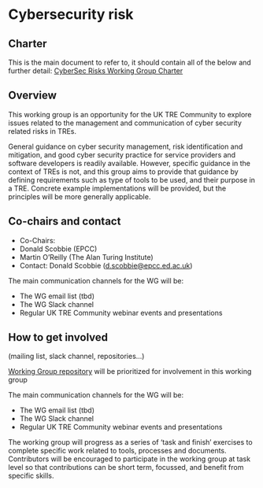# Cybersecurity risk

## Charter

This is the main document to refer to,
it should contain all of the below and further detail: [CyberSec Risks Working Group Charter](https://docs.google.com/document/d/1KLIeB4uDDxwYT7pxj5ImHa5p_3wJ2KILsVKuAl7LQlM/edit?usp=sharing)

## Overview

This working group is an opportunity for the UK TRE Community to explore issues related to the management and communication of cyber security related risks in TREs.

General guidance on cyber security management, risk identification and mitigation, and good cyber security practice for service providers and software developers is readily available. However, specific guidance in the context of TREs is not, and this group aims to provide that guidance by defining requirements such as type of tools to be used, and their purpose in a TRE. Concrete example implementations will be provided, but the principles will be more generally applicable.

## Co-chairs and contact

- Co-Chairs:
 - Donald Scobbie (EPCC)
 - Martin O’Reilly (The Alan Turing Institute)
- Contact: Donald Scobbie (d.scobbie@epcc.ed.ac.uk)

The main communication channels for the WG will be:

- The WG email list (tbd)
- The WG Slack channel
- Regular UK TRE Community webinar events and presentations

## How to get involved

(mailing list, slack channel, repositories…)

[Working Group repository](https://github.com/uk-tre/cybersec-wg) will be prioritized for involvement in this working group

The main communication channels for the WG will be:

- The WG email list (tbd)
- The WG Slack channel
- Regular UK TRE Community webinar events and presentations

The working group will progress as a series of ‘task and finish’ exercises to complete specific work related to tools, processes and documents. Contributors will be encouraged to participate in the working group at task level so that contributions can be short term, focussed, and benefit from specific skills.
